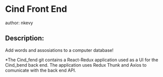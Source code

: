 Cind Front End
===============
author: nkevy


Description:
------------
Add words and assosiations to a computer database! 

*The Cind_fend git contains a React-Redux application used as a UI for the Cind_bend back end. The application uses Redux Thunk and Axios to comunicate with the back end API. 
